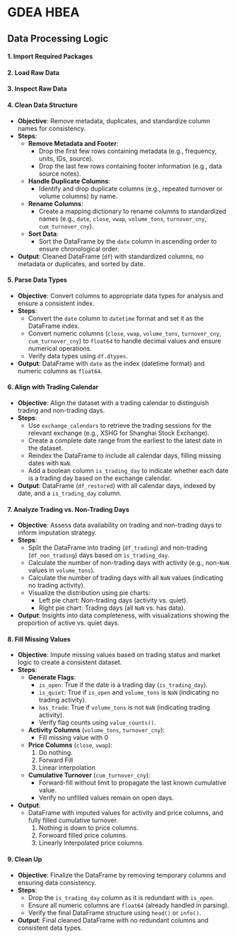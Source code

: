 
# GDEA HBEA

## Data Processing Logic

#### 1. **Import Required Packages**
#### 2. **Load Raw Data**
#### 3. **Inspect Raw Data**
#### 4. **Clean Data Structure**
   - **Objective**: Remove metadata, duplicates, and standardize column names for consistency.
   - **Steps**:
     - **Remove Metadata and Footer**:
       - Drop the first few rows containing metadata (e.g., frequency, units, IDs, source).
       - Drop the last few rows containing footer information (e.g., data source notes).
     - **Handle Duplicate Columns**:
       - Identify and drop duplicate columns (e.g., repeated turnover or volume columns) by name.
     - **Rename Columns**:
       - Create a mapping dictionary to rename columns to standardized names (e.g., `date`, `close`, `vwap`, `volume_tons`, `turnover_cny`, `cum_turnover_cny`).
     - **Sort Data**:
       - Sort the DataFrame by the `date` column in ascending order to ensure chronological order.
   - **Output**: Cleaned DataFrame (`df`) with standardized columns, no metadata or duplicates, and sorted by date.

#### 5. **Parse Data Types**
   - **Objective**: Convert columns to appropriate data types for analysis and ensure a consistent index.
   - **Steps**:
     - Convert the `date` column to `datetime` format and set it as the DataFrame index.
     - Convert numeric columns (`close`, `vwap`, `volume_tons`, `turnover_cny`, `cum_turnover_cny`) to `float64` to handle decimal values and ensure numerical operations.
     - Verify data types using `df.dtypes`.
   - **Output**: DataFrame with `date` as the index (datetime format) and numeric columns as `float64`.

#### 6. **Align with Trading Calendar**
   - **Objective**: Align the dataset with a trading calendar to distinguish trading and non-trading days.
   - **Steps**:
     - Use `exchange_calendars` to retrieve the trading sessions for the relevant exchange (e.g., XSHG for Shanghai Stock Exchange).
     - Create a complete date range from the earliest to the latest date in the dataset.
     - Reindex the DataFrame to include all calendar days, filling missing dates with `NaN`.
     - Add a boolean column `is_trading_day` to indicate whether each date is a trading day based on the exchange calendar.
   - **Output**: DataFrame (`df_restored`) with all calendar days, indexed by date, and a `is_trading_day` column.

#### 7. **Analyze Trading vs. Non-Trading Days**
   - **Objective**: Assess data availability on trading and non-trading days to inform imputation strategy.
   - **Steps**:
     - Split the DataFrame into trading (`df_trading`) and non-trading (`df_non_trading`) days based on `is_trading_day`.
     - Calculate the number of non-trading days with activity (e.g., non-`NaN` values in `volume_tons`).
     - Calculate the number of trading days with all `NaN` values (indicating no trading activity).
     - Visualize the distribution using pie charts:
       - Left pie chart: Non-trading days (activity vs. quiet).
       - Right pie chart: Trading days (all `NaN` vs. has data).
   - **Output**: Insights into data completeness, with visualizations showing the proportion of active vs. quiet days.

#### 8. **Fill Missing Values**
   - **Objective**: Impute missing values based on trading status and market logic to create a consistent dataset.
   - **Steps**:
     - **Generate Flags**:
       - `is_open`: True if the date is a trading day (`is_trading_day`).
       - `is_quiet`: True if `is_open` and `volume_tons` is `NaN` (indicating no trading activity).
       - `has_trade`: True if `volume_tons` is not `NaN` (indicating trading activity).
       - Verify flag counts using `value_counts()`.
     - **Activity Columns** (`volume_tons`, `turnover_cny`):
       - Fill missing value with 0
     - **Price Columns** (`close`, `vwap`):
       1. Do nothing.
       2. Forward Fill
       3. Linear interpolation
     - **Cumulative Turnover** (`cum_turnover_cny`):
       - Forward-fill without limit to propagate the last known cumulative value.
       - Verify no unfilled values remain on open days.
   - **Output**: 
     - DataFrame with imputed values for activity and price columns, and fully filled cumulative turnover.
       1. Nothing is down to price columns.
       2. Forwoard filled price columns.
       3. Linearly Interpolated price columns.


#### 9. **Clean Up**
   - **Objective**: Finalize the DataFrame by removing temporary columns and ensuring data consistency.
   - **Steps**:
     - Drop the `is_trading_day` column as it is redundant with `is_open`.
     - Ensure all numeric columns are `float64` (already handled in parsing).
     - Verify the final DataFrame structure using `head()` or `info()`.
   - **Output**: Final cleaned DataFrame with no redundant columns and consistent data types.